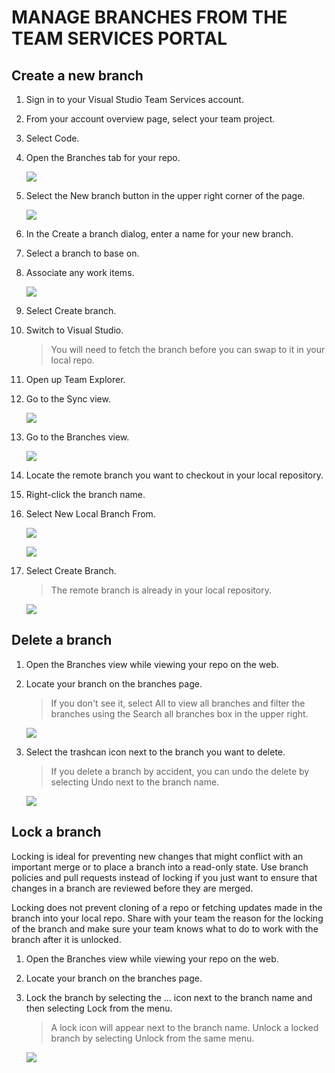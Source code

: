 # MANAGE BRANCHES FROM THE TEAM SERVICES PORTAL

## Create a new branch

1. Sign in to your Visual Studio Team Services account.

1. From your account overview page, select your team project.

1. Select Code.

1. Open the Branches tab for your repo.

    ![](img/pr/Image10.png)

1. Select the New branch button in the upper right corner of the page.

    ![](img/pr/Image11.png)

1. In the Create a branch dialog, enter a name for your new branch.
1. Select a branch to base on.
1. Associate any work items.

    ![](img/pr/Image12.png)

1. Select Create branch.

1. Switch to Visual Studio.

    >  You will need to fetch the branch before you can swap to it in your local repo.

1. Open up Team Explorer.

1. Go to the Sync view.

    ![](img/pr/Image13.png)

1. Go to the Branches view.

    ![](img/pr/Image14.png)

1. Locate the remote branch you want to checkout in your local repository. 

1. Right-click the branch name.

1. Select New Local Branch From. 

    ![](img/pr/Image15.png)

    ![](img/pr/Image16.png)

1. Select Create Branch. 

    > The remote branch is already in your local repository.

    ![](img/pr/Image17.png)

## Delete a branch

1. Open the Branches view while viewing your repo on the web.

1. Locate your branch on the branches page. 

    > If you don't see it, select All to view all branches and filter the branches using the Search all branches box in the upper right.

    ![](img/pr/Image18.png)

1. Select the trashcan icon next to the branch you want to delete.

    > If you delete a branch by accident, you can undo the delete by selecting Undo next to the branch name.

    ![](img/pr/Image19.png)

## Lock a branch

Locking is ideal for preventing new changes that might conflict with an important merge or to place a branch into a read-only state. 
Use branch policies and pull requests instead of locking if you just want to ensure that changes in a branch are reviewed before they are merged.

Locking does not prevent cloning of a repo or fetching updates made in the branch into your local repo. 
Share with your team the reason for the locking of the branch and make sure your team knows what to do to work with the branch after it is unlocked.

1. Open the Branches view while viewing your repo on the web.

1. Locate your branch on the branches page. 

1. Lock the branch by selecting the ... icon next to the branch name and then selecting Lock from the menu. 

    > A lock icon will appear next to the branch name. Unlock a locked branch by selecting Unlock from the same menu.

    ![](img/pr/Image20.png)


